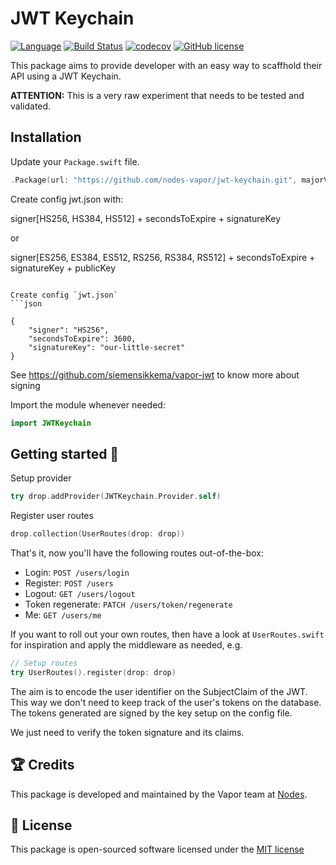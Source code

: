 # JWT Keychain
[![Language](https://img.shields.io/badge/Swift-3-brightgreen.svg)](http://swift.org)
[![Build Status](https://travis-ci.org/nodes-vapor/jwt-keychain.svg?branch=master)](https://travis-ci.org/nodes-vapor/jwt-keychain)
[![codecov](https://codecov.io/gh/nodes-vapor/jwt-keychain/branch/master/graph/badge.svg)](https://codecov.io/gh/nodes-vapor/jwt-keychain)
[![GitHub license](https://img.shields.io/badge/license-MIT-blue.svg)](https://raw.githubusercontent.com/nodes-vapor/jwt-keychain/master/LICENSE)


This package aims to provide developer with an easy way to scaffhold their API
using a JWT Keychain.

**ATTENTION:** This is a very raw experiment that needs to be tested and validated.

## Installation

Update your `Package.swift` file.
```swift
.Package(url: "https://github.com/nodes-vapor/jwt-keychain.git", majorVersion: 0)
```

Create config jwt.json with:

signer[HS256, HS384, HS512] + secondsToExpire + signatureKey

or

signer[ES256, ES384, ES512, RS256, RS384, RS512] + secondsToExpire + signatureKey + publicKey

```

Create config `jwt.json`
```json

{
    "signer": "HS256",
    "secondsToExpire": 3600,
    "signatureKey": "our-little-secret"
}
```
See https://github.com/siemensikkema/vapor-jwt to know more about signing

Import the module whenever needed:

```swift
import JWTKeychain
```

## Getting started 🚀
Setup provider
```swift
try drop.addProvider(JWTKeychain.Provider.self)
```

Register user routes

```swift
drop.collection(UserRoutes(drop: drop))
```

That's it, now you'll have the following routes out-of-the-box:

- Login: `POST /users/login`
- Register: `POST /users`
- Logout: `GET /users/logout`
- Token regenerate: `PATCH /users/token/regenerate`
- Me: `GET /users/me`

If you want to roll out your own routes, then have a look at `UserRoutes.swift` for inspiration and apply the middleware as needed, e.g.

```swift
// Setup routes
try UserRoutes().register(drop: drop)

```

The aim is to encode the user identifier on the SubjectClaim of the JWT. This way we don't
need to keep track of the user's tokens on the database. The tokens generated are signed by
the key setup on the config file.

We just need to verify the token signature and its claims.

## 🏆 Credits
This package is developed and maintained by the Vapor team at [Nodes](https://www.nodes.dk).

## 📄 License
This package is open-sourced software licensed under the [MIT license](http://opensource.org/licenses/MIT)
